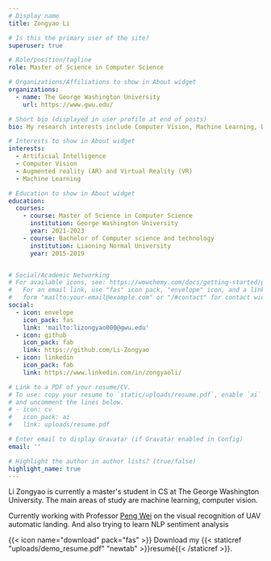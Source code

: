 ```yaml
---
# Display name
title: Zongyao Li

# Is this the primary user of the site?
superuser: true

# Role/position/tagline
role: Master of Science in Computer Science

# Organizations/Affiliations to show in About widget
organizations:
  - name: The George Washington University
    url: https://www.gwu.edu/

# Short bio (displayed in user profile at end of posts)
bio: My research interests include Computer Vision, Machine Learning, Drone

# Interests to show in About widget
interests:
  - Artificial Intelligence
  - Computer Vision
  - Augmented reality (AR) and Virtual Reality (VR)
  - Machine Learning

# Education to show in About widget
education:
  courses:
    - course: Master of Science in Computer Science
      institution: George Washington University
      year: 2021-2023
    - course: Bachelor of Computer science and technology
      institution: Liaoning Normal University
      year: 2015-2019


# Social/Academic Networking
# For available icons, see: https://wowchemy.com/docs/getting-started/page-builder/#icons
#   For an email link, use "fas" icon pack, "envelope" icon, and a link in the
#   form "mailto:your-email@example.com" or "/#contact" for contact widget.
social:
  - icon: envelope
    icon_pack: fas
    link: 'mailto:lizongyao000@gwu.edu'
  - icon: github
    icon_pack: fab
    link: https://github.com/Li-Zongyao
  - icon: linkedin
    icon_pack: fab
    link: https://www.linkedin.com/in/zongyaoli/

# Link to a PDF of your resume/CV.
# To use: copy your resume to `static/uploads/resume.pdf`, enable `ai` icons in `params.toml`,
# and uncomment the lines below.
# - icon: cv
#   icon_pack: ai
#   link: uploads/resume.pdf

# Enter email to display Gravatar (if Gravatar enabled in Config)
email: ''

# Highlight the author in author lists? (true/false)
highlight_name: true
---
```

Li Zongyao is currently a master's student in CS at The George Washington University. The main areas of study are machine learning, computer vision. 

Currently working with Professor
[Peng Wei](https://www.seas.gwu.edu/peng-wei) on the visual recognition of UAV automatic landing. And also trying to learn NLP sentiment analysis


{{< icon name="download" pack="fas" >}} Download my {{< staticref "uploads/demo_resume.pdf" "newtab" >}}resumé{{< /staticref >}}.
